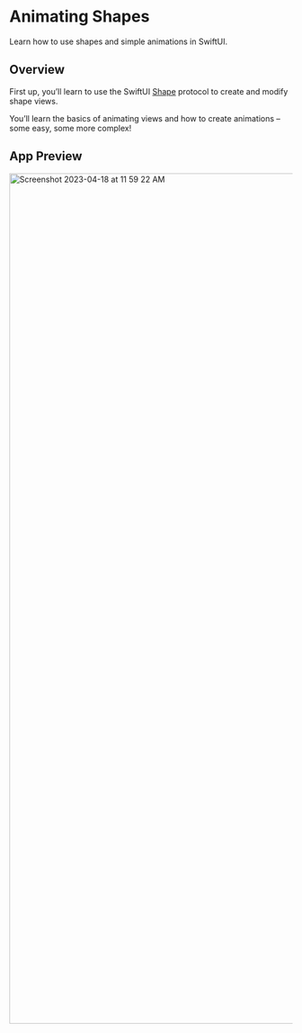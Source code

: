 # Animating Shapes

Learn how to use shapes and simple animations in SwiftUI.

## Overview

First up, you’ll learn to use the SwiftUI [Shape](doc://com.apple.documentation/documentation/swiftui/shape) protocol to create and modify shape views.

You’ll learn the basics of animating views and how to create animations – some easy, some more complex!


## App Preview


<img width="1512" alt="Screenshot 2023-04-18 at 11 59 22 AM" src="https://github.com/ADITYAGABA1322/swiftpm-UI/assets/97380595/f7735cbd-5450-4a35-9603-7cfcbd2d4069">
